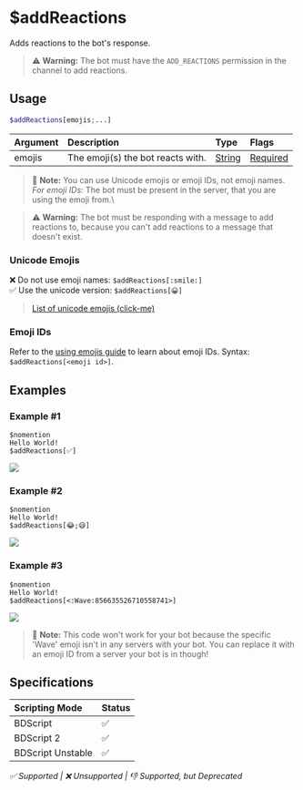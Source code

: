 # $addReactions
Adds reactions to the bot's response.
> ⚠️ **Warning:** The bot must have the `ADD_REACTIONS` permission in the channel to add reactions.

## Usage
```php
$addReactions[emojis;...]
```

| Argument | Description | Type | Flags |
| :---- | :---- | :---- | :---- |
| emojis | The emoji(s) the bot reacts with. | [String](/src/resources/arguments/types.md#string) | [Required](/src/resources/arguments/flags.md#required)

> 📝 **Note:** You can use Unicode emojis or emoji IDs, not emoji names. *For emoji IDs:* The bot must be present in the server, that you are using the emoji from.\

> ⚠️ **Warning:** The bot must be responding with a message to add reactions to, because you can't add reactions to a message that doesn't exist. 

### Unicode Emojis
❌ Do not use emoji names: `$addReactions[:smile:]`\
✅ Use the unicode version: `$addReactions[😀]`

> [List of unicode emojis (click-me)](https://getemoji.com)
 
### Emoji IDs
Refer to the [using emojis guide](/src/resources/usingEmojis.md) to learn about emoji IDs. Syntax: `$addReactions[<emoji id>]`.

## Examples
### Example #1
```
$nomention
Hello World!
$addReactions[✅]
```
![](https://user-images.githubusercontent.com/69215413/141665540-2510f21a-5ca6-4838-b22f-636331cf61fa.png)

### Example #2
```
$nomention
Hello World!
$addReactions[😂;😅]
```
![](https://user-images.githubusercontent.com/69215413/141665564-80e46e0d-d764-4458-9193-c65186a937e9.png)

### Example #3
```
$nomention
Hello World!
$addReactions[<:Wave:856635526710558741>]
```
![](https://user-images.githubusercontent.com/69215413/141665593-26fad84c-8973-49ef-adf4-a9f0ae4ee0e5.png)

> 📝 **Note:** This code won't work for your bot because the specific 'Wave' emoji isn't in any servers with your bot. You can replace it with an emoji ID from a server your bot is in though!

## Specifications
| Scripting Mode | Status
| :---- | :---- |
| BDScript | ✅ |
| BDScript 2 | ✅ |
| BDScript Unstable | ✅ |

*✅ Supported | ❌ Unsupported | 👎 Supported, but Deprecated*